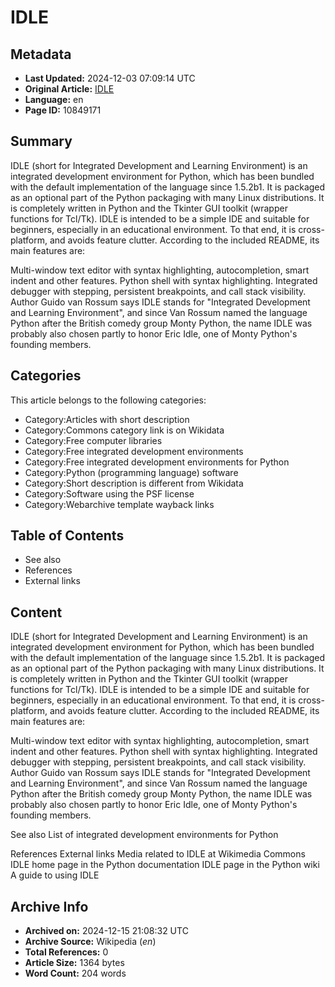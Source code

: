# IDLE

## Metadata
- **Last Updated:** 2024-12-03 07:09:14 UTC
- **Original Article:** [IDLE](https://en.wikipedia.org/wiki/IDLE)
- **Language:** en
- **Page ID:** 10849171

## Summary
IDLE (short for Integrated Development and Learning Environment) is an integrated development environment for Python, which has been bundled with the default implementation of the language since 1.5.2b1. It is packaged as an optional part of the Python packaging with many Linux distributions. It is completely written in Python and the Tkinter GUI toolkit (wrapper functions for Tcl/Tk).
IDLE is intended to be a simple IDE and suitable for beginners, especially in an educational environment. To that end, it is cross-platform, and avoids feature clutter.
According to the included README, its main features are:

Multi-window text editor with syntax highlighting, autocompletion, smart indent and other features.
Python shell with syntax highlighting.
Integrated debugger with stepping, persistent breakpoints, and call stack visibility.
Author Guido van Rossum says IDLE stands for "Integrated Development and Learning Environment", and since Van Rossum named the language Python after the British comedy group Monty Python, the name IDLE was probably also chosen partly to honor Eric Idle, one of Monty Python's founding members.

## Categories
This article belongs to the following categories:

- Category:Articles with short description
- Category:Commons category link is on Wikidata
- Category:Free computer libraries
- Category:Free integrated development environments
- Category:Free integrated development environments for Python
- Category:Python (programming language) software
- Category:Short description is different from Wikidata
- Category:Software using the PSF license
- Category:Webarchive template wayback links

## Table of Contents

- See also
- References
- External links

## Content

IDLE (short for Integrated Development and Learning Environment) is an integrated development environment for Python, which has been bundled with the default implementation of the language since 1.5.2b1. It is packaged as an optional part of the Python packaging with many Linux distributions. It is completely written in Python and the Tkinter GUI toolkit (wrapper functions for Tcl/Tk).
IDLE is intended to be a simple IDE and suitable for beginners, especially in an educational environment. To that end, it is cross-platform, and avoids feature clutter.
According to the included README, its main features are:

Multi-window text editor with syntax highlighting, autocompletion, smart indent and other features.
Python shell with syntax highlighting.
Integrated debugger with stepping, persistent breakpoints, and call stack visibility.
Author Guido van Rossum says IDLE stands for "Integrated Development and Learning Environment", and since Van Rossum named the language Python after the British comedy group Monty Python, the name IDLE was probably also chosen partly to honor Eric Idle, one of Monty Python's founding members.

See also
List of integrated development environments for Python

References
External links
 Media related to IDLE at Wikimedia Commons
IDLE home page in the Python documentation
IDLE page in the Python wiki
A guide to using IDLE

## Archive Info
- **Archived on:** 2024-12-15 21:08:32 UTC
- **Archive Source:** Wikipedia (_en_)
- **Total References:** 0
- **Article Size:** 1364 bytes
- **Word Count:** 204 words

